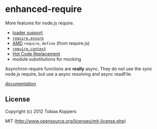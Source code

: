 # enhanced-require

More features for node.js require.

* [loader support](https://github.com/webpack/docs/wiki/loaders)
* [`require.ensure`](https://github.com/webpack/docs/wiki/require.ensure)
* [AMD](https://github.com/webpack/docs/wiki/amd) `require`, `define` (from require.js)
* [`require.context`](https://github.com/webpack/docs/wiki/require.context)
* [Hot Code Replacement](https://github.com/webpack/docs/wiki/hot-code-replacement)
* module substitutions for mocking

Asynchron require functions are **really** async. They do not use the sync node.js require, but use a async resolving and async readFile.

[documentation](https://github.com/webpack/docs/wiki)

## License

Copyright (c) 2012 Tobias Koppers

MIT (http://www.opensource.org/licenses/mit-license.php)